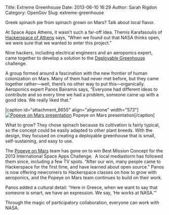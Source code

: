 Title: Extreme Greenhouse
Date: 2013-06-10 16:29
Author: Sarah Rigdon
Category: OpenGov
Slug: extreme-greenhouse

Greek spinach pie from spinach grown on Mars? Talk about local flavor.

At Space Apps Athens, it wasn’t such a far-off idea. Themis Karafasoulis
of [Hackerspace of Athens][] says, “When we found out that NASA thinks
open, we were sure that we wanted to enter this project.”

Nine hackers, including electrical engineers and an aeroponics expert,
came together to develop a solution to the [Deployable Greenhouse][]
challenge.

A group formed around a fascination with the new frontier of human
colonization on Mars. Many of them had never met before, but they came
together rather—well, there’s no other way to put this—organically.
Aeroponics expert Panos Bairamis says, “Everyone had different ideas to
contribute and so every time we had a problem, someone came up with a
good idea. We really liked that.”

[caption id="attachment\_8655" align="alignnone" width="573"][![Popeye
on Mars presentation][]][Popeye on Mars presentation] Popeye on Mars
presentation[/caption]

What to grow? They chose spinach because its cultivation is fairly
typical, so the concept could be easily adapted to other plant breeds.
With the design, they focused on creating a deployable greenhouse that
is small, self-sustaining, and easy to use.

The [Popeye on Mars][] team has gone on to win Best Mission Concept for
the 2013 International Space Apps Challenge.  A local mediastorm has
followed them since, including a few TV spots. “After our win, many
people came to Hackerspace for the first time, and have learned about
open source.” Panos is now offering newcomers to Hackerspace classes on
how to grow with aeroponics, and the Popeye on Mars team continues to
build on their work.

Panos added a cultural detail: “Here in Greece, when we want to say that
someone is smart, we have an expression. We say, ‘He works at NASA.’”

Through the magic of participatory collaboration, everyone can work with
NASA.

  [Hackerspace of Athens]: http://hackerspace.gr/wiki/Category:Events
    "Hackerspace Athens"
  [Deployable Greenhouse]: http://spaceappschallenge.org/challenge/deployable-greenhouse/
    "Deployable Greenhouse challenge"
  [Popeye on Mars presentation]: http://open.nasa.gov/wp-content/uploads/2013/06/spaceapps2013_Athens_Popeye-presentation.jpeg
  [Popeye on Mars]: http://spaceappschallenge.org/project/pom/
    "Popeye on Mars"

